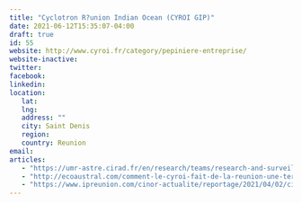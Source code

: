 ```yaml
---
title: "Cyclotron R?union Indian Ocean (CYROI GIP)"
date: 2021-06-12T15:35:07-04:00
draft: true
id: 55
website: http://www.cyroi.fr/category/pepiniere-entreprise/
website-inactive: 
twitter: 
facebook: 
linkedin: 
location: 
   lat: 
   lng: 
   address: ""
   city: Saint Denis 
   region: 
   country: Reunion
email: 
articles:
   - "https://umr-astre.cirad.fr/en/research/teams/research-and-surveillance-in-the-indian-ocean-crvoi"
   - "http://ecoaustral.com/comment-le-cyroi-fait-de-la-reunion-une-terre-de-recherche"
   - "https://www.ipreunion.com/cinor-actualite/reportage/2021/04/02/cinor-cyroi-visite-au-coeur-de-la-recherche,133207.html"
---
```



